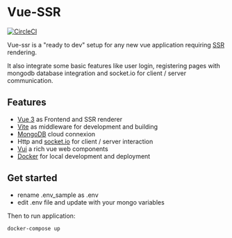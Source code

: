 # Vue-SSR

[![CircleCI](https://dl.circleci.com/status-badge/img/gh/e-xode/vue-ssr/tree/master.svg?style=svg&circle-token=d8353b320a36159da949b935eba5cbdb41502a60)](https://dl.circleci.com/status-badge/redirect/gh/e-xode/vue-ssr/tree/master)

Vue-ssr is a "ready to dev" setup for any new vue application requiring [SSR](https://vuejs.org/guide/scaling-up/ssr.html) rendering.

It also integrate some basic features like user login, registering pages with mongodb database integration and socket.io for client / server communication.

## Features
- [Vue 3](https://vuejs.org/) as Frontend and SSR renderer
- [Vite](https://vitejs.dev/) as middleware for development and building
- [MongoDB](https://cloud.mongodb.com/) cloud connexion
- Http and [socket.io](https://socket.io//) for client / server interaction
- [Vui](https://vui.e-xode.net/) a rich vue web components
- [Docker](https://www.docker.com/) for local development and deployment

## Get started
- rename .env_sample as .env
- edit .env file and update with your mongo variables

Then to run application:

```sh
docker-compose up
```
